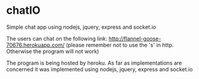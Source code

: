 # chatIO
Simple chat app using nodejs, jquery, express and socket.io


The users can chat on the following link:
http://flannel-goose-70676.herokuapp.com/
(please remember not to use the 's' in http. Otherwise the program will not work)

The program is being hosted by heroku. As far as implementations are concerned it was implemented using nodejs, jquery, express and socket.io

